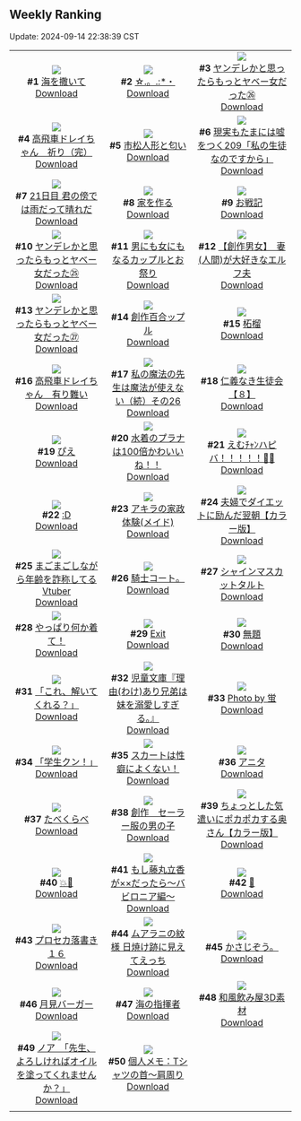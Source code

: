 ## Weekly Ranking
Update: 2024-09-14 22:38:39 CST

|      |      |      |
| :----: | :----: | :----: |
| ![](https://i.pixiv.re/c/240x480/img-master/img/2024/09/08/00/00/21/122230395_p0_master1200.jpg)<br>**#1** [海を撒いて](https://www.pixiv.net/artworks/122230395)<br>[Download](https://i.pixiv.re/img-original/img/2024/09/08/00/00/21/122230395_p0.png) | ![](https://i.pixiv.re/c/240x480/img-master/img/2024/09/08/16/47/07/122250185_p0_master1200.jpg)<br>**#2** [☆.。.:*・](https://www.pixiv.net/artworks/122250185)<br>[Download](https://i.pixiv.re/img-original/img/2024/09/08/16/47/07/122250185_p0.jpg) | ![](https://i.pixiv.re/c/240x480/img-master/img/2024/09/08/00/01/35/122230593_p0_master1200.jpg)<br>**#3** [ヤンデレかと思ったらもっとヤベー女だった㉖](https://www.pixiv.net/artworks/122230593)<br>[Download](https://i.pixiv.re/img-original/img/2024/09/08/00/01/35/122230593_p0.png) |
| ![](https://i.pixiv.re/c/240x480/img-master/img/2024/09/08/17/22/57/122251168_p0_master1200.jpg)<br>**#4** [高飛車ドレイちゃん　祈り（完）](https://www.pixiv.net/artworks/122251168)<br>[Download](https://i.pixiv.re/img-original/img/2024/09/08/17/22/57/122251168_p0.png) | ![](https://i.pixiv.re/c/240x480/img-master/img/2024/09/08/18/37/27/122253437_p0_master1200.jpg)<br>**#5** [市松人形と匂い](https://www.pixiv.net/artworks/122253437)<br>[Download](https://i.pixiv.re/img-original/img/2024/09/08/18/37/27/122253437_p0.jpg) | ![](https://i.pixiv.re/c/240x480/img-master/img/2024/09/08/18/00/08/122252188_p0_master1200.jpg)<br>**#6** [現実もたまには嘘をつく209「私の生徒なのですから」](https://www.pixiv.net/artworks/122252188)<br>[Download](https://i.pixiv.re/img-original/img/2024/09/08/18/00/08/122252188_p0.jpg) |
| ![](https://i.pixiv.re/c/240x480/img-master/img/2024/09/08/06/21/55/122237804_p0_master1200.jpg)<br>**#7** [21日目 君の傍では雨だって晴れだ](https://www.pixiv.net/artworks/122237804)<br>[Download](https://i.pixiv.re/img-original/img/2024/09/08/06/21/55/122237804_p0.png) | ![](https://i.pixiv.re/c/240x480/img-master/img/2024/09/09/07/30/01/122273743_p0_master1200.jpg)<br>**#8** [家を作る](https://www.pixiv.net/artworks/122273743)<br>[Download](https://i.pixiv.re/img-original/img/2024/09/09/07/30/01/122273743_p0.png) | ![](https://i.pixiv.re/c/240x480/img-master/img/2024/09/08/22/58/39/122262842_p0_master1200.jpg)<br>**#9** [お戦記](https://www.pixiv.net/artworks/122262842)<br>[Download](https://i.pixiv.re/img-original/img/2024/09/08/22/58/39/122262842_p0.png) |
| ![](https://i.pixiv.re/c/240x480/img-master/img/2024/09/07/00/01/08/122198501_p0_master1200.jpg)<br>**#10** [ヤンデレかと思ったらもっとヤベー女だった㉕](https://www.pixiv.net/artworks/122198501)<br>[Download](https://i.pixiv.re/img-original/img/2024/09/07/00/01/08/122198501_p0.png) | ![](https://i.pixiv.re/c/240x480/img-master/img/2024/09/08/00/01/30/122230580_p0_master1200.jpg)<br>**#11** [男にも女にもなるカップルとお祭り](https://www.pixiv.net/artworks/122230580)<br>[Download](https://i.pixiv.re/img-original/img/2024/09/08/00/01/30/122230580_p0.jpg) | ![](https://i.pixiv.re/c/240x480/img-master/img/2024/09/08/14/00/58/122246253_p0_master1200.jpg)<br>**#12** [【創作男女】　妻(人間)が大好きなエルフ夫](https://www.pixiv.net/artworks/122246253)<br>[Download](https://i.pixiv.re/img-original/img/2024/09/08/14/00/58/122246253_p0.jpg) |
| ![](https://i.pixiv.re/c/240x480/img-master/img/2024/09/09/10/57/50/122276472_p0_master1200.jpg)<br>**#13** [ヤンデレかと思ったらもっとヤベー女だった㉗](https://www.pixiv.net/artworks/122276472)<br>[Download](https://i.pixiv.re/img-original/img/2024/09/09/10/57/50/122276472_p0.png) | ![](https://i.pixiv.re/c/240x480/img-master/img/2024/09/08/00/07/38/122230963_p0_master1200.jpg)<br>**#14** [創作百合ップル](https://www.pixiv.net/artworks/122230963)<br>[Download](https://i.pixiv.re/img-original/img/2024/09/08/00/07/38/122230963_p0.jpg) | ![](https://i.pixiv.re/c/240x480/img-master/img/2024/09/08/00/00/42/122230468_p0_master1200.jpg)<br>**#15** [柘榴](https://www.pixiv.net/artworks/122230468)<br>[Download](https://i.pixiv.re/img-original/img/2024/09/08/00/00/42/122230468_p0.png) |
| ![](https://i.pixiv.re/c/240x480/img-master/img/2024/09/07/13/50/18/122213186_p0_master1200.jpg)<br>**#16** [高飛車ドレイちゃん　有り難い](https://www.pixiv.net/artworks/122213186)<br>[Download](https://i.pixiv.re/img-original/img/2024/09/07/13/50/18/122213186_p0.png) | ![](https://i.pixiv.re/c/240x480/img-master/img/2024/09/08/00/02/29/122230675_p0_master1200.jpg)<br>**#17** [私の魔法の先生は魔法が使えない（続）その26](https://www.pixiv.net/artworks/122230675)<br>[Download](https://i.pixiv.re/img-original/img/2024/09/08/00/02/29/122230675_p0.jpg) | ![](https://i.pixiv.re/c/240x480/img-master/img/2024/09/07/10/35/37/122209497_p0_master1200.jpg)<br>**#18** [仁義なき生徒会【８】](https://www.pixiv.net/artworks/122209497)<br>[Download](https://i.pixiv.re/img-original/img/2024/09/07/10/35/37/122209497_p0.png) |
| ![](https://i.pixiv.re/c/240x480/img-master/img/2024/09/08/16/35/24/122249898_p0_master1200.jpg)<br>**#19** [ぴえ](https://www.pixiv.net/artworks/122249898)<br>[Download](https://i.pixiv.re/img-original/img/2024/09/08/16/35/24/122249898_p0.jpg) | ![](https://i.pixiv.re/c/240x480/img-master/img/2024/09/08/08/00/09/122239146_p0_master1200.jpg)<br>**#20** [水着のプラナは100倍かわいいね！！](https://www.pixiv.net/artworks/122239146)<br>[Download](https://i.pixiv.re/img-original/img/2024/09/08/08/00/09/122239146_p0.jpg) | ![](https://i.pixiv.re/c/240x480/img-master/img/2024/09/09/00/00/02/122265156_p0_master1200.jpg)<br>**#21** [えむﾁｬﾝハピバ！！！！！🎂🎉](https://www.pixiv.net/artworks/122265156)<br>[Download](https://i.pixiv.re/img-original/img/2024/09/09/00/00/02/122265156_p0.jpg) |
| ![](https://i.pixiv.re/c/240x480/img-master/img/2024/09/08/14/04/25/122246381_p0_master1200.jpg)<br>**#22** [:D](https://www.pixiv.net/artworks/122246381)<br>[Download](https://i.pixiv.re/img-original/img/2024/09/08/14/04/25/122246381_p0.jpg) | ![](https://i.pixiv.re/c/240x480/img-master/img/2024/09/08/02/09/26/122234341_p0_master1200.jpg)<br>**#23** [アキラの家政体験(メイド)](https://www.pixiv.net/artworks/122234341)<br>[Download](https://i.pixiv.re/img-original/img/2024/09/08/02/09/26/122234341_p0.jpg) | ![](https://i.pixiv.re/c/240x480/img-master/img/2024/09/08/00/04/16/122230802_p0_master1200.jpg)<br>**#24** [夫婦でダイエットに励んだ翌朝【カラー版】](https://www.pixiv.net/artworks/122230802)<br>[Download](https://i.pixiv.re/img-original/img/2024/09/08/00/04/16/122230802_p0.jpg) |
| ![](https://i.pixiv.re/c/240x480/img-master/img/2024/09/08/20/04/20/122256220_p0_master1200.jpg)<br>**#25** [まごまごしながら年齢を詐称してるVtuber](https://www.pixiv.net/artworks/122256220)<br>[Download](https://i.pixiv.re/img-original/img/2024/09/08/20/04/20/122256220_p0.png) | ![](https://i.pixiv.re/c/240x480/img-master/img/2024/09/08/12/15/11/122243969_p0_master1200.jpg)<br>**#26** [騎士コート。](https://www.pixiv.net/artworks/122243969)<br>[Download](https://i.pixiv.re/img-original/img/2024/09/08/12/15/11/122243969_p0.jpg) | ![](https://i.pixiv.re/c/240x480/img-master/img/2024/09/07/20/30/02/122223005_p0_master1200.jpg)<br>**#27** [シャインマスカットタルト](https://www.pixiv.net/artworks/122223005)<br>[Download](https://i.pixiv.re/img-original/img/2024/09/07/20/30/02/122223005_p0.png) |
| ![](https://i.pixiv.re/c/240x480/img-master/img/2024/09/07/19/49/30/122221701_p0_master1200.jpg)<br>**#28** [やっぱり何か着て！](https://www.pixiv.net/artworks/122221701)<br>[Download](https://i.pixiv.re/img-original/img/2024/09/07/19/49/30/122221701_p0.png) | ![](https://i.pixiv.re/c/240x480/img-master/img/2024/09/08/00/22/39/122231494_p0_master1200.jpg)<br>**#29** [Exit](https://www.pixiv.net/artworks/122231494)<br>[Download](https://i.pixiv.re/img-original/img/2024/09/08/00/22/39/122231494_p0.jpg) | ![](https://i.pixiv.re/c/240x480/img-master/img/2024/09/08/00/28/20/122231666_p0_master1200.jpg)<br>**#30** [無題](https://www.pixiv.net/artworks/122231666)<br>[Download](https://i.pixiv.re/img-original/img/2024/09/08/00/28/20/122231666_p0.jpg) |
| ![](https://i.pixiv.re/c/240x480/img-master/img/2024/09/08/00/11/22/122231119_p0_master1200.jpg)<br>**#31** [「これ、解いてくれる？」](https://www.pixiv.net/artworks/122231119)<br>[Download](https://i.pixiv.re/img-original/img/2024/09/08/00/11/22/122231119_p0.png) | ![](https://i.pixiv.re/c/240x480/img-master/img/2024/09/07/10/44/07/122209635_p0_master1200.jpg)<br>**#32** [児童文庫『理由(わけ)あり兄弟は妹を溺愛しすぎる。』](https://www.pixiv.net/artworks/122209635)<br>[Download](https://i.pixiv.re/img-original/img/2024/09/07/10/44/07/122209635_p0.jpg) | ![](https://i.pixiv.re/c/240x480/img-master/img/2024/09/08/11/29/37/122242882_p0_master1200.jpg)<br>**#33** [Photo by 蛍](https://www.pixiv.net/artworks/122242882)<br>[Download](https://i.pixiv.re/img-original/img/2024/09/08/11/29/37/122242882_p0.jpg) |
| ![](https://i.pixiv.re/c/240x480/img-master/img/2024/09/08/01/15/51/122233085_p0_master1200.jpg)<br>**#34** [「学生クン！」](https://www.pixiv.net/artworks/122233085)<br>[Download](https://i.pixiv.re/img-original/img/2024/09/08/01/15/51/122233085_p0.jpg) | ![](https://i.pixiv.re/c/240x480/img-master/img/2024/09/08/00/08/20/122230996_p0_master1200.jpg)<br>**#35** [スカートは性癖によくない！](https://www.pixiv.net/artworks/122230996)<br>[Download](https://i.pixiv.re/img-original/img/2024/09/08/00/08/20/122230996_p0.jpg) | ![](https://i.pixiv.re/c/240x480/img-master/img/2024/09/09/00/01/46/122265452_p0_master1200.jpg)<br>**#36** [アニタ](https://www.pixiv.net/artworks/122265452)<br>[Download](https://i.pixiv.re/img-original/img/2024/09/09/00/01/46/122265452_p0.jpg) |
| ![](https://i.pixiv.re/c/240x480/img-master/img/2024/09/08/00/03/21/122230738_p0_master1200.jpg)<br>**#37** [たべくらべ](https://www.pixiv.net/artworks/122230738)<br>[Download](https://i.pixiv.re/img-original/img/2024/09/08/00/03/21/122230738_p0.png) | ![](https://i.pixiv.re/c/240x480/img-master/img/2024/09/08/00/29/17/122231697_p0_master1200.jpg)<br>**#38** [創作　セーラー服の男の子](https://www.pixiv.net/artworks/122231697)<br>[Download](https://i.pixiv.re/img-original/img/2024/09/08/00/29/17/122231697_p0.jpg) | ![](https://i.pixiv.re/c/240x480/img-master/img/2024/09/07/00/06/09/122198882_p0_master1200.jpg)<br>**#39** [ちょっとした気遣いにポカポカする奥さん【カラー版】](https://www.pixiv.net/artworks/122198882)<br>[Download](https://i.pixiv.re/img-original/img/2024/09/07/00/06/09/122198882_p0.jpg) |
| ![](https://i.pixiv.re/c/240x480/img-master/img/2024/09/09/20/28/47/122287534_p0_master1200.jpg)<br>**#40** [💥👊](https://www.pixiv.net/artworks/122287534)<br>[Download](https://i.pixiv.re/img-original/img/2024/09/09/20/28/47/122287534_p0.png) | ![](https://i.pixiv.re/c/240x480/img-master/img/2024/09/08/22/30/03/122261745_p0_master1200.jpg)<br>**#41** [もし藤丸立香が××だったら〜バビロニア編〜](https://www.pixiv.net/artworks/122261745)<br>[Download](https://i.pixiv.re/img-original/img/2024/09/08/22/30/03/122261745_p0.png) | ![](https://i.pixiv.re/c/240x480/img-master/img/2024/09/08/02/02/45/122234208_p0_master1200.jpg)<br>**#42** [👟](https://www.pixiv.net/artworks/122234208)<br>[Download](https://i.pixiv.re/img-original/img/2024/09/08/02/02/45/122234208_p0.jpg) |
| ![](https://i.pixiv.re/c/240x480/img-master/img/2024/09/08/01/46/35/122233819_p0_master1200.jpg)<br>**#43** [プロセカ落書き１６](https://www.pixiv.net/artworks/122233819)<br>[Download](https://i.pixiv.re/img-original/img/2024/09/08/01/46/35/122233819_p0.png) | ![](https://i.pixiv.re/c/240x480/img-master/img/2024/09/08/00/00/56/122230506_p0_master1200.jpg)<br>**#44** [ムアラニの紋様 日焼け跡に見えてえっち](https://www.pixiv.net/artworks/122230506)<br>[Download](https://i.pixiv.re/img-original/img/2024/09/08/00/00/56/122230506_p0.jpg) | ![](https://i.pixiv.re/c/240x480/img-master/img/2024/09/08/18/31/13/122253261_p0_master1200.jpg)<br>**#45** [かさじぞう。](https://www.pixiv.net/artworks/122253261)<br>[Download](https://i.pixiv.re/img-original/img/2024/09/08/18/31/13/122253261_p0.jpg) |
| ![](https://i.pixiv.re/c/240x480/img-master/img/2024/09/08/22/51/51/122262609_p0_master1200.jpg)<br>**#46** [月見バーガー](https://www.pixiv.net/artworks/122262609)<br>[Download](https://i.pixiv.re/img-original/img/2024/09/08/22/51/51/122262609_p0.jpg) | ![](https://i.pixiv.re/c/240x480/img-master/img/2024/09/07/00/00/52/122198459_p0_master1200.jpg)<br>**#47** [海の指揮者](https://www.pixiv.net/artworks/122198459)<br>[Download](https://i.pixiv.re/img-original/img/2024/09/07/00/00/52/122198459_p0.jpg) | ![](https://i.pixiv.re/c/240x480/img-master/img/2024/09/08/06/00/27/122237551_p0_master1200.jpg)<br>**#48** [和風飲み屋3D素材](https://www.pixiv.net/artworks/122237551)<br>[Download](https://i.pixiv.re/img-original/img/2024/09/08/06/00/27/122237551_p0.jpg) |
| ![](https://i.pixiv.re/c/240x480/img-master/img/2024/09/07/08/00/07/122207070_p0_master1200.jpg)<br>**#49** [ノア　「先生、よろしければオイルを塗ってくれませんか？」](https://www.pixiv.net/artworks/122207070)<br>[Download](https://i.pixiv.re/img-original/img/2024/09/07/08/00/07/122207070_p0.jpg) | ![](https://i.pixiv.re/c/240x480/img-master/img/2024/09/07/06/00/07/122205419_p0_master1200.jpg)<br>**#50** [個人メモ：Tシャツの首～肩周り](https://www.pixiv.net/artworks/122205419)<br>[Download](https://i.pixiv.re/img-original/img/2024/09/07/06/00/07/122205419_p0.jpg) |
|      |
